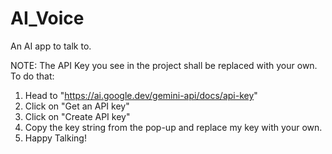 # AI_Voice
An AI app to talk to.


NOTE: The API Key you see in the project shall be replaced with your own.
To do that:
1. Head to "https://ai.google.dev/gemini-api/docs/api-key"
2. Click on "Get an API key"
3. Click on "Create API key"
4. Copy the key string from the pop-up and replace my key with your own.
5. Happy Talking!
